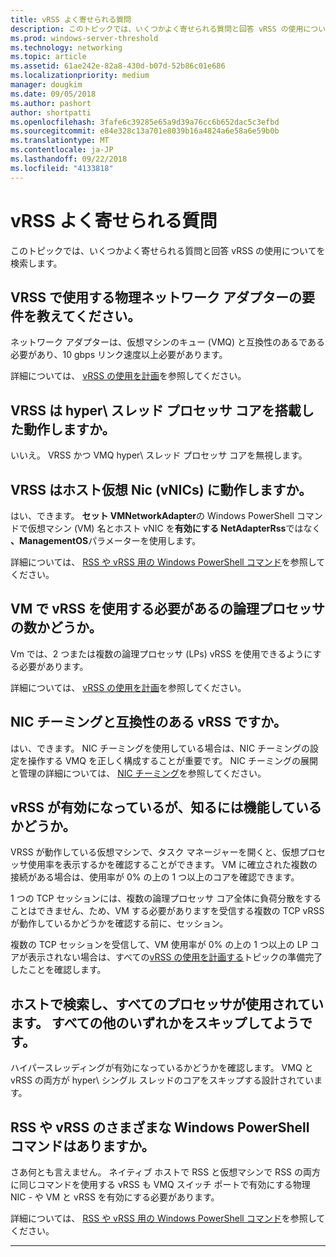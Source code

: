 ```yaml
---
title: vRSS よく寄せられる質問
description: このトピックでは、いくつかよく寄せられる質問と回答 vRSS の使用についてを検索します。
ms.prod: windows-server-threshold
ms.technology: networking
ms.topic: article
ms.assetid: 61ae242e-82a8-430d-b07d-52b86c01e686
ms.localizationpriority: medium
manager: dougkim
ms.date: 09/05/2018
ms.author: pashort
author: shortpatti
ms.openlocfilehash: 3fafe6c39285e65a9d39a76cc6b652dac5c3efbd
ms.sourcegitcommit: e84e328c13a701e8039b16a4824a6e58a6e59b0b
ms.translationtype: MT
ms.contentlocale: ja-JP
ms.lasthandoff: 09/22/2018
ms.locfileid: "4133818"
---
```

# vRSS よく寄せられる質問

このトピックでは、いくつかよく寄せられる質問と回答 vRSS の使用についてを検索します。

## VRSS で使用する物理ネットワーク アダプターの要件を教えてください。

ネットワーク アダプターは、仮想マシンのキュー \(VMQ\) と互換性のあるである必要があり、10 gbps リンク速度以上必要があります。

詳細については、 [vRSS の使用を計画](vrss-plan.md)を参照してください。

## VRSS は hyper\ スレッド プロセッサ コアを搭載した動作しますか。

いいえ。 VRSS かつ VMQ hyper\ スレッド プロセッサ コアを無視します。

## VRSS はホスト仮想 Nic \(vNICs\) に動作しますか。

はい、できます。 **セット VMNetworkAdapter**の Windows PowerShell コマンドで仮想マシン \(VM\) 名とホスト vNIC を**有効にする NetAdapterRss**ではなく **、ManagementOS**パラメーターを使用します。

詳細については、 [RSS や vRSS 用の Windows PowerShell コマンド](vrss-wps.md)を参照してください。

## VM で vRSS を使用する必要があるの論理プロセッサの数かどうか。

Vm では、2 つまたは複数の論理プロセッサ \(LPs\) vRSS を使用できるようにする必要があります。

詳細については、 [vRSS の使用を計画](vrss-plan.md)を参照してください。

## NIC チーミングと互換性のある vRSS ですか。

はい、できます。 NIC チーミングを使用している場合は、NIC チーミングの設定を操作する VMQ を正しく構成することが重要です。 NIC チーミングの展開と管理の詳細については、 [NIC チーミング](https://docs.microsoft.com/windows-server/networking/technologies/nic-teaming/nic-teaming)を参照してください。

## vRSS が有効になっているが、知るには機能しているかどうか。 

VRSS が動作している仮想マシンで、タスク マネージャーを開くと、仮想プロセッサ使用率を表示するかを確認することができます。 VM に確立された複数の接続がある場合は、使用率が 0% の上の 1 つ以上のコアを確認できます。

1 つの TCP セッションには、複数の論理プロセッサ コア全体に負荷分散をすることはできません、ため、VM する必要がありますを受信する複数の TCP vRSS が動作しているかどうかを確認する前に、セッション。

複数の TCP セッションを受信して、VM 使用率が 0% の上の 1 つ以上の LP コアが表示されない場合は、すべての[vRSS の使用を計画する](vrss-plan.md)トピックの準備完了したことを確認します。

## ホストで検索し、すべてのプロセッサが使用されています。 すべての他のいずれかをスキップしてようです。
  
ハイパースレッディングが有効になっているかどうかを確認します。 VMQ と vRSS の両方が hyper\ シングル スレッドのコアをスキップする設計されています。

## RSS や vRSS のさまざまな Windows PowerShell コマンドはありますか。

さあ何とも言えません。 ネイティブ ホストで RSS と仮想マシンで RSS の両方に同じコマンドを使用する vRSS も VMQ スイッチ ポートで有効にする物理 NIC - や VM と vRSS を有効にする必要があります。

詳細については、 [RSS や vRSS 用の Windows PowerShell コマンド](vrss-wps.md)を参照してください。

---
